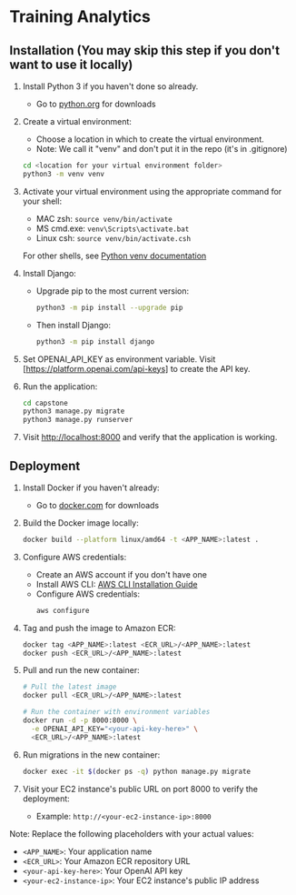 # Training Analytics

## Installation (You may skip this step if you don't want to use it locally)

1. Install Python 3 if you haven't done so already.
   - Go to [python.org](https://python.org) for downloads

2. Create a virtual environment:
   - Choose a location in which to create the virtual environment. 
   - Note: We call it "venv" and don't put it in the repo (it's in .gitignore)
   ```bash
   cd <location for your virtual environment folder>
   python3 -m venv venv
   ```

3. Activate your virtual environment using the appropriate command for your shell:
   - MAC zsh: `source venv/bin/activate`
   - MS cmd.exe: `venv\Scripts\activate.bat`
   - Linux csh: `source venv/bin/activate.csh`
   
   For other shells, see [Python venv documentation](https://docs.python.org/3/library/venv.html)

4. Install Django:
   - Upgrade pip to the most current version:
     ```bash
     python3 -m pip install --upgrade pip
     ```
   - Then install Django:
     ```bash
     python3 -m pip install django
     ```

5. Set OPENAI_API_KEY as environment variable. Visit [https://platform.openai.com/api-keys] to create the API key.

6. Run the application:
   ```bash
   cd capstone
   python3 manage.py migrate
   python3 manage.py runserver
   ```

7. Visit [http://localhost:8000](http://localhost:8000) and verify that the application is working.

## Deployment

1. Install Docker if you haven't already:
   - Go to [docker.com](https://www.docker.com/products/docker-desktop) for downloads

2. Build the Docker image locally:
   ```bash
   docker build --platform linux/amd64 -t <APP_NAME>:latest .
   ```

3. Configure AWS credentials:
   - Create an AWS account if you don't have one
   - Install AWS CLI: [AWS CLI Installation Guide](https://aws.amazon.com/cli/)
   - Configure AWS credentials:
     ```bash
     aws configure
     ```

4. Tag and push the image to Amazon ECR:
   ```bash
   docker tag <APP_NAME>:latest <ECR_URL>/<APP_NAME>:latest
   docker push <ECR_URL>/<APP_NAME>:latest
   ```

5. Pull and run the new container:
   ```bash
   # Pull the latest image
   docker pull <ECR_URL>/<APP_NAME>:latest

   # Run the container with environment variables
   docker run -d -p 8000:8000 \
     -e OPENAI_API_KEY="<your-api-key-here>" \
     <ECR_URL>/<APP_NAME>:latest
   ```

6. Run migrations in the new container:
   ```bash
   docker exec -it $(docker ps -q) python manage.py migrate
   ```

7. Visit your EC2 instance's public URL on port 8000 to verify the deployment:
   - Example: `http://<your-ec2-instance-ip>:8000`

Note: Replace the following placeholders with your actual values:
- `<APP_NAME>`: Your application name
- `<ECR_URL>`: Your Amazon ECR repository URL
- `<your-api-key-here>`: Your OpenAI API key
- `<your-ec2-instance-ip>`: Your EC2 instance's public IP address